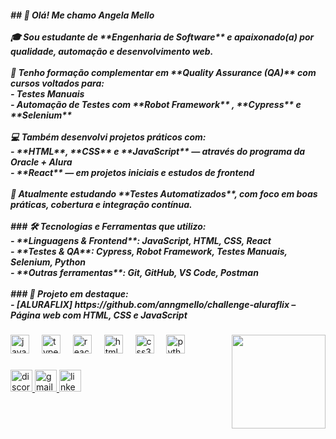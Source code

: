 <h5 align="left">## 👋 Olá! Me chamo Angela Mello <br><br>🎓 Sou estudante de **Engenharia de Software** e apaixonado(a) por qualidade, automação e desenvolvimento web.<br><br>🧪 Tenho formação complementar em **Quality Assurance (QA)** com cursos voltados para:<br>- Testes Manuais<br>- Automação de Testes com **Robot Framework** , **Cypress** e **Selenium**<br><br>💻 Também desenvolvi projetos práticos com:<br>- **HTML**, **CSS** e **JavaScript** — através do programa da Oracle + Alura<br>- **React** — em projetos iniciais e estudos de frontend<br><br>🚀 Atualmente estudando **Testes Automatizados**, com foco em boas práticas, cobertura e integração contínua.<br><br>
### 🛠️ Tecnologias e Ferramentas que utilizo:<br>- **Linguagens & Frontend**: JavaScript, HTML, CSS, React<br>- **Testes & QA**: Cypress, Robot Framework, Testes Manuais, Selenium, Python<br>- **Outras ferramentas**: Git, GitHub, VS Code, Postman<br><br>
### 📌 Projeto em destaque: <br>- [ALURAFLIX] https://github.com/anngmello/challenge-aluraflix – Página web com HTML, CSS e JavaScript</h5>

###

<img align="right" height="150" src="https://media3.giphy.com/media/v1.Y2lkPTc5MGI3NjExcDVlb2lydjBseXE3ZmEzbnA0eTZ6MWticjBlZnZiOWx0azJhMDk3aSZlcD12MV9pbnRlcm5hbF9naWZfYnlfaWQmY3Q9Zw/Iqgab8cgLXBq8/giphy.gif"  />

###

<div align="left">
  <img src="https://cdn.jsdelivr.net/gh/devicons/devicon/icons/javascript/javascript-original.svg" height="30" alt="javascript logo"  />
  <img width="12" />
  <img src="https://cdn.jsdelivr.net/gh/devicons/devicon/icons/typescript/typescript-original.svg" height="30" alt="typescript logo"  />
  <img width="12" />
  <img src="https://cdn.jsdelivr.net/gh/devicons/devicon/icons/react/react-original.svg" height="30" alt="react logo"  />
  <img width="12" />
  <img src="https://cdn.jsdelivr.net/gh/devicons/devicon/icons/html5/html5-original.svg" height="30" alt="html5 logo"  />
  <img width="12" />
  <img src="https://cdn.jsdelivr.net/gh/devicons/devicon/icons/css3/css3-original.svg" height="30" alt="css3 logo"  />
  <img width="12" />
  <img src="https://cdn.jsdelivr.net/gh/devicons/devicon/icons/python/python-original.svg" height="30" alt="python logo"  />
</div>

###

<div align="left">
  <a href="anngmello" target="_blank">
    <img src="https://img.shields.io/static/v1?message=Discord&logo=discord&label=&color=7289DA&logoColor=white&labelColor=&style=for-the-badge" height="35" alt="discord logo"  />
  </a>
  <a href="anngela.mello17@gmail.com" target="_blank">
    <img src="https://img.shields.io/static/v1?message=Gmail&logo=gmail&label=&color=D14836&logoColor=white&labelColor=&style=for-the-badge" height="35" alt="gmail logo"  />
  </a>
  <a href="https://www.linkedin.com/in/angela-mello-/" target="_blank">
    <img src="https://img.shields.io/static/v1?message=LinkedIn&logo=linkedin&label=&color=0077B5&logoColor=white&labelColor=&style=for-the-badge" height="35" alt="linkedin logo"  />
  </a>
</div>

###

